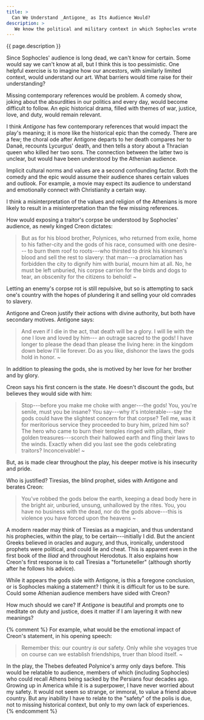 ```yaml
---
title: >
  Can We Understand _Antigone_ as Its Audience Would?
description: >
   We know the political and military context in which Sophocles wrote. Is this enough to interpret his plays as his audience would?
---
```


{{ page.description }}

Since Sophocles' audience is long dead, we can't know for certain. Some would say we can't know at all, but I think this is too pessimistic. One helpful exercise is to imagine how our ancestors, with similarly limited context, would understand our art. What barriers would time raise for their understanding?

Missing contemporary references would be problem. A comedy show, joking about the absurdities in our politics and every day, would become difficult to follow. An epic historical drama, filled with themes of war, justice, love, and duty, would remain relevant.

I think _Antigone_ has few contemporary references that would impact the play's meaning; it is more like the historical epic than the comedy. There are a few; the choral ode after Antigone departs to her death compares her to Danaë, recounts Lycurgus' death, and then tells a story about a Thracian queen who killed her two sons. The connection between the latter two is unclear, but would have been understood by the Athenian audience.

Implicit cultural norms and values are a second confounding factor. Both the comedy and the epic would assume their audience shares certain values and outlook. For example, a movie may expect its audience to understand and emotionally connect with Christianity a certain way.

I think a misinterpretation of the values and religion of the Athenians is more likely to result in a misinterpretation than the few missing references. 

How would exposing a traitor's corpse be understood by Sophocles' audience, as newly kinged Creon dictates:

> But as for his blood brother, Polynices,
> who returned from exile, home to his father-city
> and the gods of his race, consumed with one desire---
> to burn them roof to roots---who thirsted to drink
> his kinsmen's blood and sell the rest to slavery:
> that man---a proclamation has forbidden the city
> to dignify him with burial, mourn him at all.
> No, he must be left unburied, his corpse
> carrion for the birds and dogs to tear,
> an obscenity for the citizens to behold!
> ~

Letting an enemy's corpse rot is still repulsive, but so is attempting to sack one's country with the hopes of plundering it and selling your old comrades to slavery.

Antigone and Creon justify their actions with divine authority, but both have secondary motives. Antigone says:

> And even if I die in the act, that death will be a glory.
> I will lie with the one I love and loved by him---
> an outrage sacred to the gods! I have longer
> to please the dead than please the living here:
> in the kingdom down below I'll lie forever.
> Do as you like, dishonor the laws
> the gods hold in honor.
> ~

In addition to pleasing the gods, she is motived by her love for her brother and by glory.

Creon says his first concern is the state. He doesn't discount the gods, but believes they would side with him:

> Stop---before you make me choke with anger---the gods!
> You, you're senile, must you be insane?
> You say---why it's intolerable---say the gods
> could have the slightest concern for that corpse?
> Tell me, was it for meritorious service
> they proceeded to bury him, prized him so? The hero
> who came to burn their temples ringed with pillars,
> their golden treasures---scorch their hallowed earth
> and fling their laws to the winds.
> Exactly when did you last see the gods
> celebrating traitors? Inconceivable!
> ~

But, as is made clear throughout the play, his deeper motive is his insecurity and pride.

Who is justified? Tiresias, the blind prophet, sides with Antigone and berates Creon:

> You've robbed the gods below the earth,
> keeping a dead body here in the bright air,
> unburied, unsung, unhallowed by the rites.
> You, you have no business with the dead,
> nor do the gods above---this is violence
> you have forced upon the heavens
> ~

A modern reader may think of Tiresias as a magician, and thus understand his prophecies, within the play, to be certain---initially I did. But the ancient Greeks believed in oracles and augury, and thus, ironically, understood prophets were political, and could lie and cheat. This is apparent even in the first book of the _Iliad_ and throughout Herodotus. It also explains how Creon's first response is to call Tiresias a "fortuneteller" (although shortly after he follows his advice).

While it appears the gods side with Antigone, is this a foregone conclusion, or is Sophocles making a statement? I think it is difficult for us to be sure. Could some Athenian audience members have sided with Creon?

How much should we care? If _Antigone_ is beautiful and prompts one to meditate on duty and justice, does it matter if I am layering it with new meanings?

{% comment %}
For example, what would be the emotional impact of Creon's statement, in his opening speech:

> Remember this:
> our country _is_ our safety.
> Only while she voyages true on course
> can we establish friendships, truer than blood itself.
> ~

In the play, the Thebes defeated Polynice's army only days before. This would be relatable to audience, members of which (including Sophocles) who could recall Athens being sacked by the Persians four decades ago.  Growing up in America while it is a superpower, I have never worried about my safety. It would not seem so strange, or immoral, to value a friend above country. But any inability I have to relate to the "safety" of the polis is due, not to missing historical context, but only to my own lack of experiences.
{% endcomment %}

